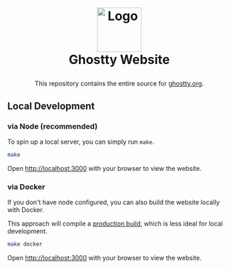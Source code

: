 <h1>
  <p align="center">
    <img src="https://user-images.githubusercontent.com/1299/199110421-9ff5fc30-a244-441e-9882-26070662adf9.png" alt="Logo" width="100">
    <br>Ghostty Website
  </p>
</h1>
<p align="center">
  This repository contains the entire source for <a href="https://ghostty.org">ghostty.org</a>.
</p>

## Local Development

### via Node (recommended)

To spin up a local server, you can simply run `make`.

```bash
make
```

Open [http://localhost:3000](http://localhost:3000) with your browser to view the website.

### via Docker

If you don't have node configured, you can also build the website locally with Docker.

This approach will compile a [production build](https://nextjs.org/docs/pages/building-your-application/deploying#production-builds), which is  less ideal for local development.

```bash
make docker
```

Open [http://localhost:3000](http://localhost:3000) with your browser to view the website.
